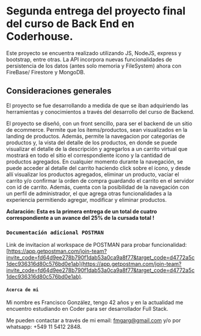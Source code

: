 # Segunda entrega del proyecto final del curso de Back End en Coderhouse. 

Este proyecto se encuentra realizado utilizando JS, NodeJS, express y bootstrap, entre otras.
La API incorpora nuevas funcionalidades de persistencia de los datos (antes solo memoria y FileSystem) ahora con FireBase/ Firestore y MongoDB.

## Consideraciones generales

El proyecto se fue desarrollando a medida de que se iban adquiriendo las herramientas y conocimientos a través del desarrollo del curso de Backend.

El proyecto se diseñó, con un front sencillo, para ser el backend de un sitio de ecommerce. Permite que los ítems/productos, sean visualizados en la landing de productos. Además, permite la navegacion por categorías de productos y, la vista del detalle de los productos, en donde se puede visualizar el detalle de la descripción y agregarlos a un carrito virtual que mostrará en todo el sitio el correspondiente ícono y la cantidad de productos agregados. 
En cualquier momento durante la navegación, se puede acceder al detalle del carrito haciendo click sobre el ícono, y desde allí visualizar los productos agregados, eliminar un producto, vaciar el carrito y/o confirmar la orden de compra guardando el carrito en el servidor con id de carrito. 
Además, cuenta con la posibilidad de la navegación con un perfil de administrador, el que agrega otras funcionalidades a la experiencia permitiendo agregar, modificar y eliminar productos.

**Aclaración: Esta es la primera entrega de un total de cuatro correspondiente a un avance del 25% de la cursada total !**

### `Documentación adicional POSTMAN`

Link de invitacion al workspace de POSTMAN para probar funcionalidad: [https://app.getpostman.com/join-team?invite_code=fd64d9ee278b790f1dab53a0ca9a8f77&target_code=d4772a5c1dec936316d80c576bd0e1ab](https://app.getpostman.com/join-team?invite_code=fd64d9ee278b790f1dab53a0ca9a8f77&target_code=d4772a5c1dec936316d80c576bd0e1ab).

#### `Acerca de mi`

Mi nombre es Francisco González, tengo 42 años y en la actualidad me encuentro estudiando en Coder para ser desarrollador Full Stack. 

Me pueden contactar a través de mi email: [fmgarg@gmail.com](mailto:fmgarg@gmail.com) y/o por whatsapp: +549 11 5412 2848.